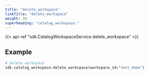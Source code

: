 ```yaml
---
title: "delete_workspace"
linkTitle: "delete_workspace"
weight: 30
superheading: "catalog_workspace."
---
```


{{< api-ref "sdk.CatalogWorkspaceService.delete_workspace" >}}

## Example

```python
# Delete workspace
sdk.catalog_workspace.delete_workspace(workspace_id="test_demo")
```
